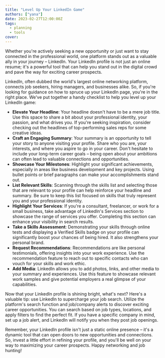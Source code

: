 ```yaml
---
title: "Level Up Your LinkedIn Game"
authors: ["yana"]
date: 2023-02-27T12:00:00Z
tags:
  - planning
  - tools
cover:
---
```


Whether you're actively seeking a new opportunity or just want to stay connected in the professional world, one platform stands out as a valuable ally in your journey – LinkedIn. Your LinkedIn profile is not just an online resume; it's a powerful tool that can help you stand out in the digital crowd and pave the way for exciting career prospects.

LinkedIn, often dubbed the world's largest online networking platform, connects job seekers, hiring managers, and businesses alike. So, if you're looking for guidance on how to spruce up your LinkedIn page, you're in the right place. We've put together a handy checklist to help you level up your LinkedIn game:

- **Elevate Your Headline**: Your headline doesn't have to be a mere job title. Use this space to share a bit about your professional identity, your passion, and what drives you. If you're seeking inspiration, consider checking out the headlines of top-performing sales reps for some creative ideas.
- **Craft an Engaging Summary**: Your summary is an opportunity to tell your story to anyone visiting your profile. Share who you are, your interests, and where you aspire to go in your career. Don't hesitate to include your long-term career goals – being open about your ambitions can often lead to valuable connections and opportunities.
- **Showcase Your Milestones**: Highlight your significant achievements, especially in areas like business development and key projects. Using bullet points or brief paragraphs can make your accomplishments stand out.
- **List Relevant Skills**: Scanning through the skills list and selecting those that are relevant to your profile can help reinforce your headline and summary. Be sure to keep this list focused on skills that truly represent you and your professional identity.
- **Highlight Your Services**: If you're a consultant, freelancer, or work for a small business, take advantage of LinkedIn's Services section to showcase the range of services you offer. Completing this section can enhance your visibility in search results.
- **Take a Skills Assessment**: Demonstrating your skills through online tests and displaying a Verified Skills badge on your profile can significantly boost your chances of being hired. It also strengthens your personal brand.
- **Request Recommendations**: Recommendations are like personal testimonials, offering insights into your work experience. Use the recommendation feature to reach out to specific contacts who can vouch for your skills and work ethic.
- **Add Media**: LinkedIn allows you to add photos, links, and other media to your summary and experiences. Use this feature to showcase relevant work samples and give potential employers a real glimpse of your capabilities.

Now that your LinkedIn profile is shining bright, what's next? Here's a valuable tip: use LinkedIn to supercharge your job search. Utilize the platform's search function and job/company alerts to discover exciting career opportunities. You can search based on job types, locations, and apply filters to find the perfect fit. If you have a specific company in mind, set up a job alert, and LinkedIn will notify you when they post job openings.

Remember, your LinkedIn profile isn't just a static online presence – it's a dynamic tool that can open doors to new opportunities and connections. So, invest a little effort in refining your profile, and you'll be well on your way to maximizing your career prospects. Happy networking and job hunting!
